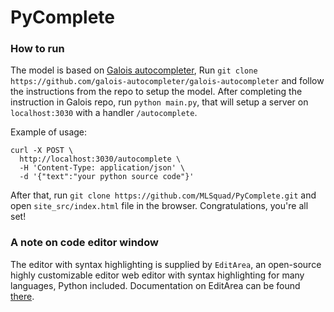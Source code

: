 # PyComplete
### How to run
The model is based on [Galois autocompleter](https://github.com/galois-autocompleter/galois-autocompleter),
Run `git clone https://github.com/galois-autocompleter/galois-autocompleter` and follow the instructions from the repo to setup the model.
After completing the instruction in Galois repo, run `python main.py`, that will setup a server on `localhost:3030` with a handler `/autocomplete`.

Example of usage:
```
curl -X POST \
  http://localhost:3030/autocomplete \
  -H 'Content-Type: application/json' \
  -d '{"text":"your python source code"}'
```

After that, run `git clone https://github.com/MLSquad/PyComplete.git` and open `site_src/index.html` file in the browser. 
Congratulations, you're all set!


### A note on code editor window
The editor with syntax highlighting is supplied by `EditArea`, an open-source highly customizable editor web editor with syntax highlighting for many languages, Python included. Documentation on EditArea can be found [there](https://www.cdolivet.com/editarea/editarea/docs/).

